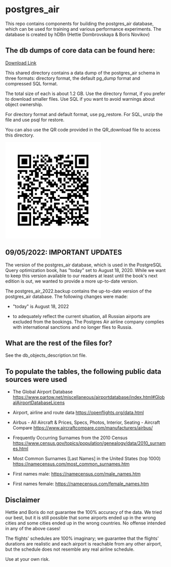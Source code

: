 # postgres\_air
 This repo contains components for building the postgres_air database,
  which can be used for training and various performance experiments.
  The database is created by hDBn  (Hettie Dombrovskaya & Boris Novikov)

## The db dumps of core data can be found here:

[Download Link](https://drive.google.com/drive/folders/13F7M80Kf_somnjb-mTYAnh1hW1Y_g4kJ?usp=sharing)

This shared directory contains a data dump of the postgres_air schema in three formats:
directory format, the default pg_dump format and compressed SQL format.

The total size of each is about 1.2 GB.
Use the directory format, if you prefer to download smaller files.
Use SQL if you want to avoid warnings about object ownership.

For directory format and default format, use pg_restore.
For SQL, unzip the file and use  psql for restore.

You can also use the QR code provided in the QR_download file to access this directory.

![QR Download Code](QR_download.png)

## 09/05/2022: IMPORTANT UPDATES

The version of the postgres_air database, which is used in the PostgreSQL Query optimization book, has "today" set to August 18, 2020. While we want to keep this version available to our readers at least until the book's next edition is out, we wanted to provide a more up-to-date version. 

The postgres_air_2022.backup contains the up-to-date version of the postgres_air database. The following changes were made:

* "today" is August 18, 2022

* to adequately reflect the current situation, all Russian airports are excluded from the bookings. The Postgres Air airline company complies with international sanctions and no longer flies to Russia.



## What are the rest of the files for?

See the db_objects_description.txt file.

## To populate the tables, the following public data sources were used

* The Global Airport Database
   https://www.partow.net/miscellaneous/airportdatabase/index.html#GlobalAirportDatabaseLicens

* Airport, airline and route data
  https://openflights.org/data.html

* Airbus - All Aircraft & Prices, Specs, Photos, Interior, Seating - Aircraft Compare
  https://www.aircraftcompare.com/manufacturers/airbus/
  
*  Frequently Occurring Surnames from the 2010 Census
  https://www.census.gov/topics/population/genealogy/data/2010_surnames.html
  

* Most Common Surnames [Last Names] in the United States (top 1000)
  https://namecensus.com/most_common_surnames.htm

 * First names male:
   https://namecensus.com/male_names.htm

* First names female:
  https://namecensus.com/female_names.htm

## Disclaimer

 Hettie and Boris do not guarantee the 100% accuracy of the data.
 We tried our best, but it is still possible that some airports ended up in the wrong cities
 and some cities ended up in the wrong countries.
 No offense intended in any of the above cases!

 The flights' schedules are 100% imaginary; we guarantee that the flights' durations are realistic and
 each airport is reachable from any other airport, but the schedule does not resemble any real airline schedule.

 Use at your own risk.
